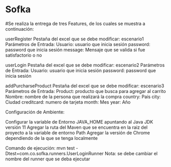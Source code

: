 # Sofka

#Se realiza la entrega de tres Features, de los cuales se muestra a continuación:

userRegister
Pestaña del excel que se debe modificar: escenario1
Parámetros de Entrada:
Usuario: usuario que inicia sesión
password: password que inicia sesión
message: Mensaje que se valida si fue satisfactorio o no


userLogin
Pestaña del excel que se debe modificar: escenario2
Parámetros de Entrada:
Usuario: usuario que inicia sesión
password: password que inicia sesión

addPurcharseProduct
Pestaña del excel que se debe modificar: escenario3
Parámetros de Entrada:
Product: producto que busca para agregar al carrito
Nombre: nombre de la persona que realizará la compra
country: País
city: Ciudad
creditcard: numero de tarjeta
month: Mes
year: Año


Configuración de Ambiente:

Configurar la variable de Entorno JAVA_HOME apuntando al Java JDK versión 11
Agregar la ruta del Maven que se encuentra en la raiz del proyecto a la variable de entorno Path
Agregar la versión de Chrome dependiendo de la que se tenga localmente


Comando de ejecución:
mvn test -Dtest=com.co.sofka.runners.UserLoginRunner
Nota: se debe cambiar el nombre del runner que se deba ejecutar
